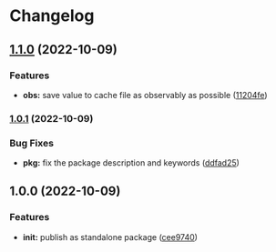 # Changelog

## [1.1.0](https://www.github.com/ehmpathy/simple-on-disk-cache/compare/v1.0.1...v1.1.0) (2022-10-09)


### Features

* **obs:** save value to cache file as observably as possible ([11204fe](https://www.github.com/ehmpathy/simple-on-disk-cache/commit/11204febf46fbc3d3b5a4d1bc99dff2c5673230a))

### [1.0.1](https://www.github.com/ehmpathy/simple-on-disk-cache/compare/v1.0.0...v1.0.1) (2022-10-09)


### Bug Fixes

* **pkg:** fix the package description and keywords ([ddfad25](https://www.github.com/ehmpathy/simple-on-disk-cache/commit/ddfad255f31cb8d91035a7cfb1bc70546859c1ee))

## 1.0.0 (2022-10-09)


### Features

* **init:** publish as standalone package ([cee9740](https://www.github.com/ehmpathy/simple-on-disk-cache/commit/cee9740800bc8e138346f0c91f5919cf65b2ec4d))
